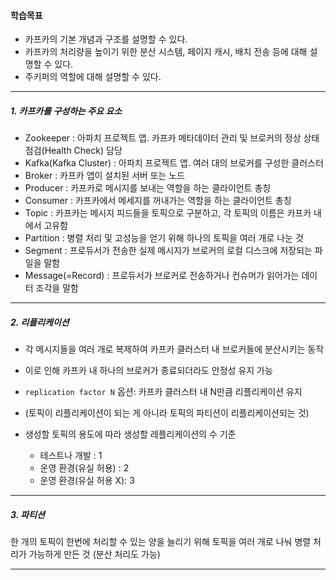 #### 학습목표
- 카프카의 기본 개념과 구조를 설명할 수 있다.
- 카프카의 처리량을 높이기 위한 분산 시스템, 페이지 캐시, 배치 전송 등에 대해 설명할 수 있다.
- 주키퍼의 역할에 대해 설명할 수 있다.

---
##### 1. 카프카를 구성하는 주요 요소
- Zookeeper
  : 아파치 프로젝트 앱. 카프카 메타데이터 관리 및 브로커의 정상 상태 점검(Health Check) 담당
- Kafka(Kafka Cluster)
  : 아파치 프로젝트 앱. 여러 대의 브로커를 구성한 클러스터
- Broker
  : 카프카 앱이 설치된 서버 또는 노드
- Producer
  : 카프카로 메시지를 보내는 역할을 하는 클라이언트 총칭
- Consumer
  : 카프카에서 메세지를 꺼내가는 역할을 하는 클라이언트 총칭
- Topic
  : 카프카는 메시지 피드들을  토픽으로 구분하고, 각 토픽의 이름은 카프카 내에서 고유함
- Partition
  : 병렬 처리 및 고성능을 얻기 위해 하나의 토픽을 여러 개로 나눈 것
- Segment
  : 프로듀서가 전송한 실제 메시지가 브로커의 로컬 디스크에 저장되는 파일을 말함
- Message(=Record)
  : 프로듀서가 브로커로 전송하거나 컨슈머가 읽어가는 데이터 조각을 말함

---

##### 2. 리플리케이션
- 각 메시지들을 여러 개로 복제하여 카프카 클러스터 내 브로커들에 분산시키는 동작
- 이로 인해 카프카 내 하나의 브로커가 종료되더라도 안정성 유지 가능
- `replication factor N`  옵션: 카프카 클러스터 내 N만큼 리플리케이션 유지
- (토픽이 리플리케이션이 되는 게 아니라 토픽의 파티션이 리플리케이션되는 것)

- 생성할 토픽의 용도에 따라 생성할 레플리케이션의 수 기준
	- 테스트나 개발 : 1
	- 운영 환경(유실 허용) : 2
	- 운영 환경(유실 허용 X): 3

---

##### 3. 파티션
한 개의 토픽이 한번에 처리할 수 있는 양을 늘리기 위해 토픽을 여러 개로 나눠 병렬 처리가 가능하게 만든 것 (분산 처리도 가능)







---








